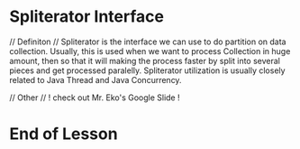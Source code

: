 # Spliterator Interface

// Definiton //
Spliterator is the interface we can use to do partition on data collection.
Usually, this is used when we want to process Collection in huge amount, then so that it will making the process faster by split into several pieces and get processed paralelly.
Spliterator utilization is usually closely related to Java Thread and Java Concurrency.

// Other //
! check out Mr. Eko's Google Slide !

# End of Lesson